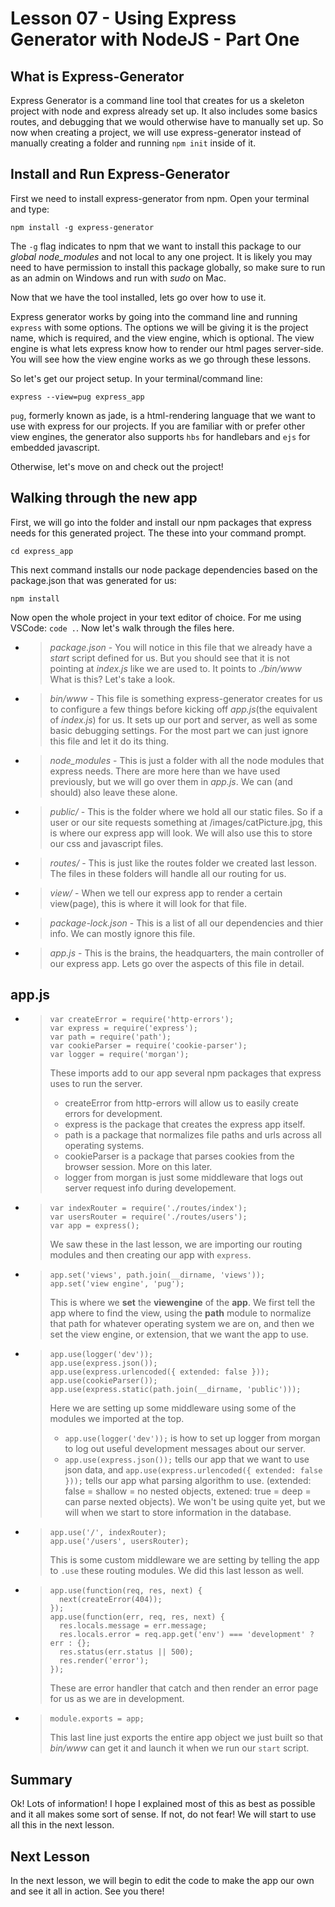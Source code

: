 # Lesson 07 - Using Express Generator with NodeJS - Part One

## What is Express-Generator

Express Generator is a command line tool that creates for us a skeleton project with node and express already set up. It also includes some basics routes, and debugging that we would otherwise have to manually set up. So now when creating a project, we will use express-generator instead of manually creating a folder and running `npm init` inside of it. 

## Install and Run Express-Generator

First we need to install express-generator from npm. Open your terminal and type:
```
npm install -g express-generator
```

The `-g` flag indicates to npm that we want to install this package to our *global node_modules* and not local to any one project. It is likely you may need to have permission to install this package globally, so make sure to run as an admin on Windows and run with *sudo* on Mac.

Now that we have the tool installed, lets go over how to use it.

Express generator works by going into the command line and running `express` with some options. The options we will be giving it is the project name, which is required, and the view engine, which is optional. The view engine is what lets express know how to render our html pages server-side. You will see how the view engine works as we go through these lessons.

So let's get our project setup. In your terminal/command line: 
```
express --view=pug express_app
```

`pug`, formerly known as jade, is a html-rendering language that we want to use with express for our projects. If you are familiar with or prefer other view engines, the generator also supports `hbs` for handlebars and `ejs` for embedded javascript.

Otherwise, let's move on and check out the project!

## Walking through the new app

First, we will go into the folder and install our npm packages that express needs for this generated project. The these into your command prompt. 
```
cd express_app
```
This next command installs our node package dependencies based on the package.json that was generated for us: 
```
npm install
```

Now open the whole project in your text editor of choice. For me using VSCode: `code .`. Now let's walk through the files here.

* > *package.json* - You will notice in this file that we already have a *start* script defined for us. But you should see that it is not pointing at *index.js* like we are used to. It points to *./bin/www* What is this? Let's take a look.
* > *bin/www* - This file is something express-generator creates for us to configure a few things before kicking off *app.js*(the equivalent of *index.js*) for us. It sets up our port and server, as well as some basic debugging settings. For the most part we can just ignore this file and let it do its thing.
* > *node_modules* - This is just a folder with all the node modules that express needs. There are more here than we have used previously, but we will go over them in *app.js*. We can (and should) also leave these alone.
* > *public/* - This is the folder where we hold all our static files. So if a user or our site requests something at /images/catPicture.jpg, this is where our express app will look. We will also use this to store our css and javascript files.
* > *routes/* - This is just like the routes folder we created last lesson. The files in these folders will handle all our routing for us. 
* > *view/* - When we tell our express app to render a certain view(page), this is where it will look for that file.
* > *package-lock.json* - This is a list of all our dependencies and thier info. We can mostly ignore this file.
* > *app.js* - This is the brains, the headquarters, the main controller of our express app. Lets go over the aspects of this file in detail.

## app.js

* > 
    > ```
    > var createError = require('http-errors');
    > var express = require('express');
    > var path = require('path');
    > var cookieParser = require('cookie-parser');
    > var logger = require('morgan');
    > ```
    > These imports add to our app several npm packages that express uses to run the server. 
    > * createError from http-errors will allow us to easily create errors for development.
    > * express is the package that creates the express app itself.
    > * path is a package that normalizes file paths and urls across all operating systems.
    > * cookieParser is a package that parses cookies from the browser session. More on this later.
    > * logger from morgan is just some middleware that logs out server request info during developement.
* > 
    > ```
    > var indexRouter = require('./routes/index');
    > var usersRouter = require('./routes/users');
    > var app = express();
    > ```
    > We saw these in the last lesson, we are importing our routing modules and then creating our app with `express`. 
* > 
    > ```
    > app.set('views', path.join(__dirname, 'views'));
    > app.set('view engine', 'pug'); 
    > ```
    > This is where we **set** the **viewengine** of the **app**. We first tell the app where to find the view, using the **path** module to normalize that path for whatever operating system we are on, and then we set the view engine, or extension, that we want the app to use.
* >
    > ```
    > app.use(logger('dev'));
    > app.use(express.json());
    > app.use(express.urlencoded({ extended: false }));
    > app.use(cookieParser());
    > app.use(express.static(path.join(__dirname, 'public')));
    > ```
    > Here we are setting up some middleware using some of the modules we imported at the top. 
    > * `app.use(logger('dev'));` is how to set up logger from morgan to log out useful development messages about our server. 
    > * `app.use(express.json());` tells our app that we want to use json data, and `app.use(express.urlencoded({ extended: false }));` tells our app what parsing algorithm to use. (extended: false = shallow = no nested objects, extened: true = deep = can parse nexted objects). We won't be using quite yet, but we will when we start to store information in the database. 
* > 
    > ```
    > app.use('/', indexRouter);
    > app.use('/users', usersRouter);
    > ```
    > This is some custom middleware we are setting by telling the app to `.use` these routing modules. We did this last lesson as well.
* >
    > ```
    > app.use(function(req, res, next) {
    >   next(createError(404));
    > });
    > app.use(function(err, req, res, next) {
    >   res.locals.message = err.message;
    >   res.locals.error = req.app.get('env') === 'development' ? err : {};
    >   res.status(err.status || 500);
    >   res.render('error');
    > });
    > ```
    > These are error handler that catch and then render an error page for us as we are in development. 
* >
    > ```
    > module.exports = app;
    > ```
    > This last line just exports the entire app object we just built so that *bin/www* can get it and launch it when we run our `start` script.

## Summary
Ok! Lots of information! I hope I explained most of this as best as possible and it all makes some sort of sense. If not, do not fear! We will start to use all this in the next lesson.

## Next Lesson

In the next lesson, we will begin to edit the code to make the app our own and see it all in action. See you there!
